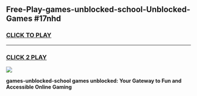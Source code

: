 
## Free-Play-games-unblocked-school-Unblocked-Games #17nhd
<h3>
<a href="https://news.freeplayer.one?title=games-unblocked-school&ref=8M">CLICK TO PLAY</a></h3>
<hr>

<h3>
<a href="https://news.freeplayer.one?title=games-unblocked-school&ref=8M">CLICK 2 PLAY</a>
  
</h3>

<a href="https://news.freeplayer.one?title=games-unblocked-school&ref=8M"><img src="https://clearcache.store/games.png"></a>


**games-unblocked-school games unblocked: Your Gateway to Fun and Accessible Online Gaming**
